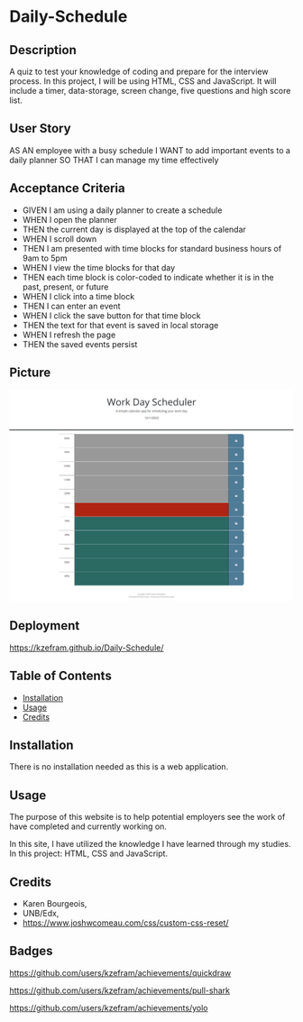 # Daily-Schedule

## Description

A quiz to test your knowledge of coding and prepare for the interview process. In this project, I will be using HTML, CSS and JavaScript. It will include a timer, data-storage, screen change, five questions and high score list.

## User Story

AS AN employee with a busy schedule
I WANT to add important events to a daily planner
SO THAT I can manage my time effectively

## Acceptance Criteria

- GIVEN I am using a daily planner to create a schedule
- WHEN I open the planner
- THEN the current day is displayed at the top of the calendar
- WHEN I scroll down
- THEN I am presented with time blocks for standard business hours of 9am to 5pm
- WHEN I view the time blocks for that day
- THEN each time block is color-coded to indicate whether it is in the past, present, or future
- WHEN I click into a time block
- THEN I can enter an event
- WHEN I click the save button for that time block
- THEN the text for that event is saved in local storage
- WHEN I refresh the page
- THEN the saved events persist

## Picture

![Picture of full page of Daily Schedule](image.png)

## Deployment

https://kzefram.github.io/Daily-Schedule/

## Table of Contents

- [Installation](#installation)
- [Usage](#usage)
- [Credits](#credits)

## Installation

There is no installation needed as this is a web application.

## Usage

The purpose of this website is to help potential employers see the work of have completed and currently working on.

In this site, I have utilized the knowledge I have learned through my studies. In this project: HTML, CSS and JavaScript.

## Credits

- Karen Bourgeois,
- UNB/Edx,
- https://www.joshwcomeau.com/css/custom-css-reset/

## Badges

https://github.com/users/kzefram/achievements/quickdraw

https://github.com/users/kzefram/achievements/pull-shark

https://github.com/users/kzefram/achievements/yolo

